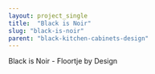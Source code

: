 ```yaml
---
layout: project_single
title:  "Black is Noir"
slug: "black-is-noir"
parent: "black-kitchen-cabinets-design"
---
```

Black is Noir - Floortje by Design